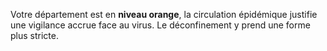 Votre département est en **niveau orange**, la circulation épidémique justifie une vigilance accrue face au virus. Le déconfinement y prend une forme plus stricte.

